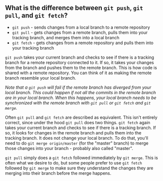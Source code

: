 ## What is the difference between `git push`, `git pull`, and `git fetch`?

- `git push` - sends changes from a local branch to a remote repository
- `git pull` - gets changes from a remote branch, pulls them into your tracking branch, and merges them into a local branch
- `git fetch` - gets changes from a remote repository and pulls them into your tracking branch

`git push` takes your current branch and checks to see if there is a tracking branch for a remote repository connected to it. If so, it takes your changes from the branch and pushes them to the remote branch. This is how code is shared with a remote repository. You can think of it as making the remote branch resemble your local branch.

_Note that a `git push` will fail if the remote branch has diverged from your local branch. This could happen if not all the commits in the remote branch are in your local branch. When this happens, your local branch needs to be synchronized with the remote branch with `git pull` or `git fetch` and `git merge`._

Often `git pull` and `git fetch` are described as equivalent. This isn't entirely correct, since under the hood `git pull` does two things. `git fetch` again takes your current branch and checks to see if there is a tracking branch. If so, it looks for changes in the remote branch and pulls them into the tracking branch. It does not change your local branch. To do that, you'll need to do `git merge origin/master` (for the "master" branch) to merge those changes into your branch - probably also called "master".

`git pull` simply does a `git fetch` followed immediately by `git merge`. This is often what we desire to do, but some people prefer to use `git fetch` followed by `git merge` to make sure they understand the changes they are merging into their branch before the merge happens.


